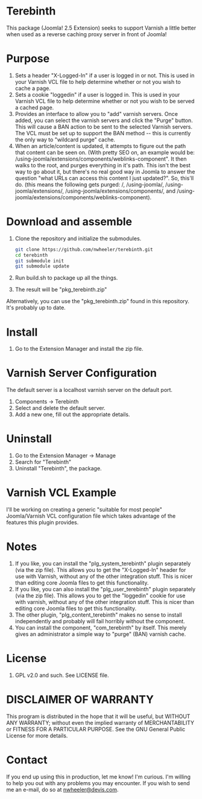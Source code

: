 Terebinth
==============

This package (Joomla! 2.5 Extension) seeks to support Varnish a little better when used as a reverse caching proxy server in front of Joomla!

Purpose
==============

1. Sets a header "X-Logged-In" if a user is logged in or not. This is used in your Varnish VCL file to help determine whether or not you wish to cache a page.
2. Sets a cookie "loggedin" if a user is logged in. This is used in your Varnish VCL file to help determine whether or not you wish to be served a cached page.
3. Provides an interface to allow you to "add" varnish servers. Once added, you can select the varnish servers and click the "Purge" button. This will cause a BAN action to be sent to the selected Varnish servers. The VCL must be set up to support the BAN method -- this is currently the only way to "wildcard purge" cache.
4. When an article/content is updated, it attempts to figure out the path that content can be seen on. (With pretty SEO on, an example would be: /using-joomla/extensions/components/weblinks-component". It then walks to the root, and purges everything in it's path. This isn't the best way to go about it, but there's no real good way in Joomla to answer the question "what URLs can access this content I just updated?". So, this'll do. (this means the following gets purged: /, /using-joomla/, /using-joomla/extensions/, /using-joomla/extensions/components/, and /using-joomla/extensions/components/weblinks-component).

Download and assemble
==============

1. Clone the repository and initialize the submodules.

    ```sh
    git clone https://github.com/nwheeler/terebinth.git
    cd terebinth
    git submodule init
    git submodule update
    ```

2. Run build.sh to package up all the things.
3. The result will be "pkg_terebinth.zip"

Alternatively, you can use the "pkg_terebinth.zip" found in this repository. It's probably up to date.

Install
==============

1. Go to the Extension Manager and install the zip file.

Varnish Server Configuration
==============

The default server is a localhost varnish server on the default port.

1. Components -> Terebinth
2. Select and delete the default server.
3. Add a new one, fill out the appropriate details.

Uninstall
==============

1. Go to the Extension Manager -> Manage
2. Search for "Terebinth"
3. Uninstall "Terebinth", the package.

Varnish VCL Example
==============

I'll be working on creating a generic "suitable for most people" Joomla/Varnish VCL configuration file which takes advantage of the features this plugin provides.

Notes
==============

1. If you like, you can install the "plg_system_terebinth" plugin separately (via the zip file). This allows you to get the "X-Logged-In" header for use with Varnish, without any of the other integration stuff. This is nicer than editing core Joomla files to get this functionality.
2. If you like, you can also install the "plg_user_terebinth" plugin separately (via the zip file). This allows you to get the "loggedin" cookie for use with varnish, without any of the other integration stuff. This is nicer than editing core Joomla files to get this functionality.
3. The other plugin, "plg_content_terebinth" makes no sense to install independently and probably will fail horribly without the component.
4. You can install the component, "com_terebinth" by itself. This merely gives an administrator a simple way to "purge" (BAN) varnish cache.

License
==============

1. GPL v2.0 and such. See LICENSE file.

DISCLAIMER OF WARRANTY
==============
This program is distributed in the hope that it will be useful, but WITHOUT ANY WARRANTY; without even the implied warranty of MERCHANTABILITY or FITNESS FOR A PARTICULAR PURPOSE. See the GNU General Public License for more details. 

Contact
==============
If you end up using this in production, let me know! I'm curious. I'm willing to help you out with any problems you may encounter. If you wish to send me an e-mail, do so at nwheeler@devis.com.
